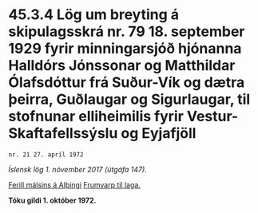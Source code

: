 # 45.3.4 Lög um breyting á skipulagsskrá nr. 79 18. september 1929 fyrir minningarsjóð hjónanna Halldórs Jónssonar og Matthildar Ólafsdóttur frá Suður-Vík og dætra þeirra, Guðlaugar og Sigurlaugar, til stofnunar elliheimilis fyrir Vestur-Skaftafellssýslu og Eyjafjöll

`nr. 21 27. apríl 1972`

_Íslensk lög 1. nóvember 2017 (útgáfa 147)._

[Ferill málsins á Alþingi](https://www.althingi.is/thingstorf/thingmalalistar-eftir-thingum/ferill/?ltg=92&mnr=96)
[Frumvarp til laga.](https://www.althingi.is/altext/92/s/pdf/0109.pdf)

**Tóku gildi 1. október 1972.**

